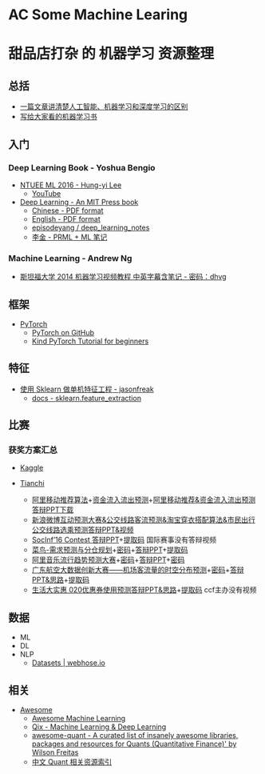 # AC Some Machine Learing

# 甜品店打杂 的 机器学习 资源整理

## 总括

- [一篇文章讲清楚人工智能、机器学习和深度学习的区别](https://36kr.com/p/5052482.html)
- [写给大家看的机器学习书](https://zhuanlan.zhihu.com/machine-learning-book)
## 入门

### Deep Learning Book - Yoshua Bengio

- [NTUEE ML 2016 - Hung-yi Lee](http://speech.ee.ntu.edu.tw/~tlkagk/courses_ML16.html)
    - [YouTube](https://www.youtube.com/playlist?list=PLJV_el3uVTsPy9oCRY30oBPNLCo89yu49)
- [Deep Learning - An MIT Press book](http://www.deeplearningbook.org/)
    - [Chinese - PDF format](https://github.com/exacity/deeplearningbook-chinese)
    - [English - PDF format](https://github.com/HFTrader/DeepLearningBook)
    - [episodeyang / deep_learning_notes](https://github.com/episodeyang/deep_learning_notes)
    - [李金 - PRML + ML 笔记](https://github.com/lijin-THU/notes-machine-learning)

### Machine Learning - Andrew Ng

- [斯坦福大学 2014 机器学习视频教程 中英字幕含笔记 - 密码：dhvg](http://pan.baidu.com/s/1hsPhlPy)

## 框架

- [PyTorch](http://pytorch.org/)
    - [PyTorch on GitHub](https://github.com/pytorch/pytorch)
    - [Kind PyTorch Tutorial for beginners](https://github.com/GunhoChoi/Kind_PyTorch_Tutorial)

## 特征

- [使用 Sklearn 做单机特征工程 - jasonfreak](http://www.cnblogs.com/jasonfreak/p/5448385.html)
    - [docs - sklearn.feature_extraction](http://scikit-learn.org/stable/modules/feature_extraction.html)

## 比赛

###  获奖方案汇总

- [Kaggle](http://ndres.me/kaggle-past-solutions/)

- [Tianchi](https://tianchi.aliyun.com/video.htm)
  - [阿里移动推荐算法](https://space.dingtalk.com/c/gQHOEnXdXw)+[资金流入流出预测](https://space.dingtalk.com/c/gQHOEnXi6w)+[阿里移动推荐&资金流入流出预测答辩PPT下载](https://tianchi.shuju.aliyun.com/mini/reply.htm?spm=5176.100259.100259.15.QVIzfX#nav1)
  - [新浪微博互动预测大赛&公交线路客流预测&淘宝穿衣搭配算法&市民出行公交线路选乘预测答辩PPT&视频](https://tianchi.shuju.aliyun.com/mini/finalConference.htm?spm=5176.100259.100259.13.CYLru4IJCAI)
  - [SocInf’16 Contest 答辩PPT](http://yunpan.taobao.com/s/8wFpBQM8FH)+[提取码](JIJX7U) 国际赛事没有答辩视频
  - [菜鸟-需求预测与分仓规划](https://pan.baidu.com/s/1boQAX8j)+[密码](rp6r)+[答辩PPT](http://yunpan.taobao.com/s/YhLYO6A3cE)+[提取码](Q9wPTs)
  - [阿里音乐流行趋势预测大赛](https://pan.baidu.com/s/1sllhhQ9)+[密码](aqyw)+[答辩PPT](https://pan.baidu.com/s/1i5QFbcL)+[密码](vvkh)
  - [广东航空大数据创新大赛——机场客流量的时空分布预测](https://pan.baidu.com/s/1c04P1G)+[密码](awk8)+[答辩PPT&思路](http://yunpan.taobao.com/s/7KOvtogmPf)+[提取码](yBdFVX)
  - [生活大实惠 020优惠券使用预测答辩PPT&思路](http://yunpan.taobao.com/s/1ORD0oPFicL)+[提取码](rGRqaQ) ccf主办没有视频

## 数据

- ML
- DL
- NLP
  - [Datasets | webhose.io](https://webhose.io/datasets)

## 相关

- [Awesome](https://github.com/sindresorhus/awesome)
  - [Awesome Machine Learning](https://github.com/josephmisiti/awesome-machine-learning)
  - [Qix - Machine Learning & Deep Learning](https://github.com/ty4z2008/Qix)
  - [awesome-quant - A curated list of insanely awesome libraries, packages and resources for Quants (Quantitative Finance)' by Wilson Freitas](https://github.com/wilsonfreitas/awesome-quant)
  - [中文 Quant 相关资源索引](https://github.com/thuquant/awesome-quant)
